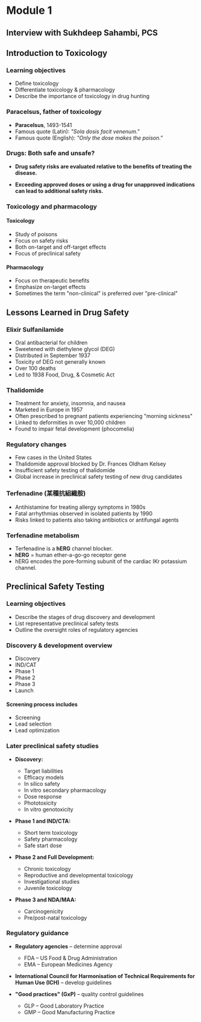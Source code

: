 # Module 1

## Interview with Sukhdeep Sahambi, PCS

## Introduction to Toxicology

### Learning objectives

- Define toxicology
- Differentiate toxicology & pharmacology
- Describe the importance of toxicology in drug hunting

### Paracelsus, father of toxicology

- **Paracelsus**, 1493-1541
- Famous quote (Latin): *"Sola dosis facit venenum."*
- Famous quote (English): *"Only the dose makes the poison."*

### Drugs: Both safe and unsafe?

- **Drug safety risks are evaluated relative to the benefits of treating the disease.**
  
- **Exceeding approved doses or using a drug for unapproved indications can lead to additional safety risks.**

### Toxicology and pharmacology

#### Toxicology

- Study of poisons
- Focus on safety risks
- Both on-target and off-target effects
- Focus of preclinical safety

#### Pharmacology

- Focus on therapeutic benefits
- Emphasize on-target effects
- Sometimes the term "non-clinical" is preferred over "pre-clinical"

## Lessons Learned in Drug Safety

### Elixir Sulfanilamide

- Oral antibacterial for children
- Sweetened with diethylene glycol (DEG)
- Distributed in September 1937
- Toxicity of DEG not generally known
- Over 100 deaths
- Led to 1938 Food, Drug, & Cosmetic Act

### Thalidomide

- Treatment for anxiety, insomnia, and nausea
- Marketed in Europe in 1957
- Often prescribed to pregnant patients experiencing "morning sickness"
- Linked to deformities in over 10,000 children
- Found to impair fetal development (phocomelia)

### Regulatory changes

- Few cases in the United States
- Thalidomide approval blocked by Dr. Frances Oldham Kelsey
- Insufficient safety testing of thalidomide
- Global increase in preclinical safety testing of new drug candidates

### Terfenadine (某種抗組織胺)

- Antihistamine for treating allergy symptoms in 1980s
- Fatal arrhythmias observed in isolated patients by 1990
- Risks linked to patients also taking antibiotics or antifungal agents

### Terfenadine metabolism

- Terfenadine is a **hERG** channel blocker.
- **hERG** = human ether-a-go-go receptor gene
- hERG encodes the pore-forming subunit of the cardiac IKr potassium channel.

## Preclinical Safety Testing

### Learning objectives

- Describe the stages of drug discovery and development
- List representative preclinical safety tests
- Outline the oversight roles of regulatory agencies

### Discovery & development overview

- Discovery
- IND/CAT
- Phase 1
- Phase 2
- Phase 3
- Launch

#### Screening process includes

- Screening
- Lead selection
- Lead optimization

### Later preclinical safety studies

- **Discovery:**
  - Target liabilities
  - Efficacy models
  - In silico safety
  - In vitro secondary pharmacology
  - Dose response
  - Phototoxicity
  - In vitro genotoxicity

- **Phase 1 and IND/CTA:**
  - Short term toxicology
  - Safety pharmacology
  - Safe start dose

- **Phase 2 and Full Development:**
  - Chronic toxicology
  - Reproductive and developmental toxicology
  - Investigational studies
  - Juvenile toxicology

- **Phase 3 and NDA/MAA:**
  - Carcinogenicity
  - Pre/post-natal toxicology

### Regulatory guidance

- **Regulatory agencies** – determine approval
  - FDA – US Food & Drug Administration
  - EMA – European Medicines Agency

- **International Council for Harmonisation of Technical Requirements for Human Use (ICH)** – develop guidelines

- **"Good practices" (GxP)** – quality control guidelines
  - GLP – Good Laboratory Practice
  - GMP – Good Manufacturing Practice
